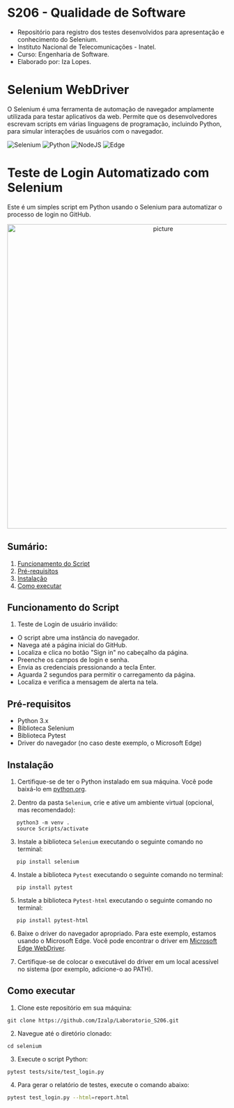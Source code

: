 # S206 - Qualidade de Software

- Repositório para registro dos testes desenvolvidos para apresentação e conhecimento do Selenium.
- Instituto Nacional de Telecomunicações - Inatel.
- Curso: Engenharia de Software.
- Elaborado por: Iza Lopes.

# Selenium WebDriver

O Selenium é uma ferramenta de automação de navegador amplamente utilizada para testar aplicativos da web. Permite que os desenvolvedores escrevam scripts em várias linguagens de programação, incluindo Python, para simular interações de usuários com o navegador.

![Selenium](https://img.shields.io/badge/-selenium-%43B02A?style=for-the-badge&logo=selenium&logoColor=white)
![Python](https://img.shields.io/badge/python-3670A0?style=for-the-badge&logo=python&logoColor=ffdd54)
![NodeJS](https://img.shields.io/badge/node.js-6DA55F?style=for-the-badge&logo=node.js&logoColor=white)
![Edge](https://img.shields.io/badge/Edge-0078D7?style=for-the-badge&logo=Microsoft-edge&logoColor=white)

# Teste de Login Automatizado com Selenium

Este é um simples script em Python usando o Selenium para automatizar o processo de login no GitHub.

<div align="center">
  <img align="center" alt="picture" width="700em" src="https://github.com/Izalp/Laboratorio_S206/assets/102091381/87ec27a7-a35b-4556-a813-a153f2ebe3f1">
</div>

## Sumário:

1. [Funcionamento do Script](#funcionamento-do-script)
2. [Pré-requisitos](#pré-requisitos)
3. [Instalação](#instalação)
4. [Como executar](#como-executar)

## Funcionamento do Script

1. Teste de Login de usuário inválido:

- O script abre uma instância do navegador.
- Navega até a página inicial do GitHub.
- Localiza e clica no botão "Sign in" no cabeçalho da página.
- Preenche os campos de login e senha.
- Envia as credenciais pressionando a tecla Enter.
- Aguarda 2 segundos para permitir o carregamento da página.
- Localiza e verifica a mensagem de alerta na tela.

## Pré-requisitos

- Python 3.x
- Biblioteca Selenium
- Biblioteca Pytest
- Driver do navegador (no caso deste exemplo, o Microsoft Edge)

## Instalação

1. Certifique-se de ter o Python instalado em sua máquina. Você pode baixá-lo em [python.org](https://www.python.org/downloads/).

2. Dentro da pasta `Selenium`, crie e ative um ambiente virtual (opcional, mas recomendado):

```
   python3 -m venv .
   source Scripts/activate
```

3. Instale a biblioteca `Selenium` executando o seguinte comando no terminal:

```
   pip install selenium
```

4. Instale a biblioteca `Pytest` executando o seguinte comando no terminal:

```
   pip install pytest
```

5. Instale a biblioteca `Pytest-html` executando o seguinte comando no terminal:

```
   pip install pytest-html
```

6. Baixe o driver do navegador apropriado. Para este exemplo, estamos usando o Microsoft Edge. Você pode encontrar o driver em [Microsoft Edge WebDriver](https://developer.microsoft.com/en-us/microsoft-edge/tools/webdriver/).

7. Certifique-se de colocar o executável do driver em um local acessível no sistema (por exemplo, adicione-o ao PATH).

## Como executar

1. Clone este repositório em sua máquina:

```
git clone https://github.com/Izalp/Laboratorio_S206.git
```

2. Navegue até o diretório clonado:

```
cd selenium
```

3. Execute o script Python:
```
pytest tests/site/test_login.py
```

4. Para gerar o relatório de testes, execute o comando abaixo:

```bash
pytest test_login.py --html=report.html
```
